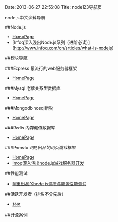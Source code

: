 Date: 2013-06-27 22:56:08
Title: node123导航页

node.js中文资料导航

##Node.js 
+ [HomePage](http://www.nodejs.org/)
+ [Infoq深入浅出Node.js系列（进阶必读）]
(http://www.infoq.com/cn/articles/what-is-nodejs)


##模块导航

###Express 最流行的web服务器框架

+ [HomePage](http://expressjs.com/)


###Mysql 老牌关系型数据库

+ [HomePage](https://github.com/felixge/node-mysql)

###Mongodb nosql新锐

+ [HomePage](https://github.com/mongodb/node-mongodb-native)

###Redis 内存键值数据库

+ [HomePage](https://github.com/mranney/node_redis)

###Pomelo 网易出品的网页游戏框架

+ [HomePage](https://github.com/NetEase/pomelo)
+ [Infoq深入浅出node.js游戏服务器开发](http://www.infoq.com/cn/articles/game-server-development-1)

##性能测试

+ [阿里出品的node.js调研与服务性能测试](http://www.tbdata.org/archives/1285)

##活跃开发者（排名不分先后）
+ [朴灵](https://github.com/JacksonTian)


##开源案例
